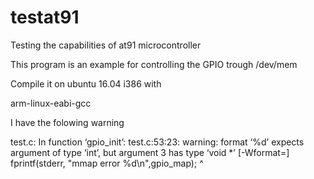# testat91
Testing the capabilities of at91 microcontroller

This program is an example for controlling the GPIO trough /dev/mem

Compile it on ubuntu 16.04 i386 with

arm-linux-eabi-gcc 

I have the folowing warning 

test.c: In function ‘gpio_init’:
test.c:53:23: warning: format ‘%d’ expects argument of type ‘int’, but argument 3 has type ‘void *’ [-Wformat=]
       fprintf(stderr, "mmap error %d\n",gpio_map);
                       ^
